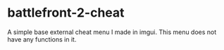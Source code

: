 # battlefront-2-cheat
A simple base external cheat menu I made in imgui. This menu does not have any functions in it.
